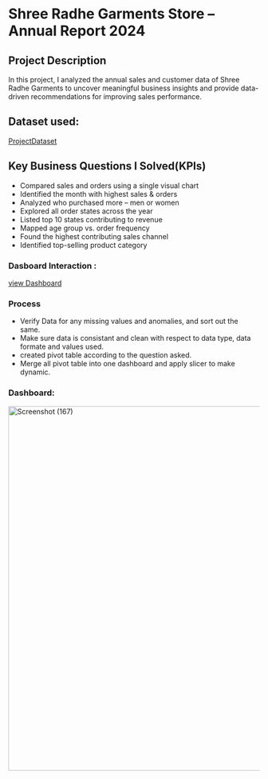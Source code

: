 # Shree Radhe Garments Store – Annual Report 2024
## Project Description 
In this project, I analyzed the annual sales and customer data of Shree Radhe Garments to uncover meaningful business insights and provide data-driven recommendations for improving sales performance.

## Dataset used:
<a href = "https://github.com/ddamit/My-Data-analysis-Dashboard-Project/blob/main/Shree%20Radhe%20Garments%20store%20Annual%20Report%202024.xlsx">ProjectDataset</a>

## Key Business Questions I Solved(KPIs)
- Compared sales and orders using a single visual chart
- Identified the month with highest sales & orders
- Analyzed who purchased more – men or women
- Explored all order states across the year
- Listed top 10 states contributing to revenue
- Mapped age group vs. order frequency
- Found the highest contributing sales channel
- Identified top-selling product category

### Dasboard Interaction :
<a href = "https://github.com/ddamit/My-Data-analysis-Dashboard-Project/blob/main/Screenshot%20(167).png">view Dashboard</a>

### Process
- Verify Data for any missing values and anomalies, and sort out the same.
- Make sure data is consistant and clean with respect to data type, data formate and values used.
- created pivot table according to the question asked.
- Merge all pivot table into one dashboard and apply slicer to make dynamic.
### Dashboard:
<img width="1833" height="729" alt="Screenshot (167)" src="https://github.com/user-attachments/assets/66e7bbf8-9d68-44d1-8778-6bb644ebc249" />


